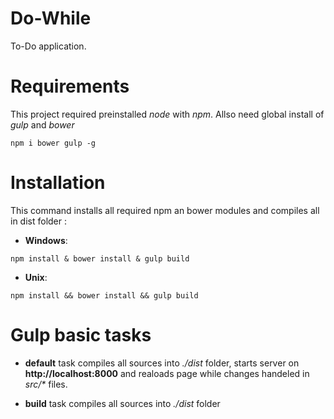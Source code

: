 # Do-While
To-Do application.

# Requirements
This project required preinstalled _node_ with _npm_.
Allso need global install of _gulp_ and _bower_
```
npm i bower gulp -g
```

# Installation
This command installs all required npm an bower modules and compiles all in dist folder :

+ __Windows__:
```
npm install & bower install & gulp build
```

+ __Unix__:
```
npm install && bower install && gulp build
```

# Gulp basic tasks
+ __default__ task compiles all sources into _./dist_ folder, starts server on __http://localhost:8000__
and realoads page while changes handeled in _src/*_ files.

+ __build__ task compiles all sources into _./dist_ folder